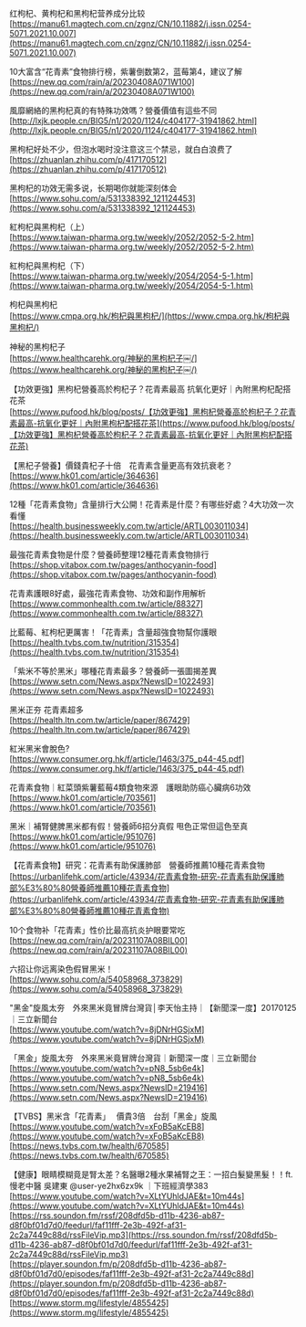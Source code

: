 红枸杞、黄枸杞和黑枸杞营养成分比较  
[https://manu61.magtech.com.cn/zgnz/CN/10.11882/j.issn.0254-5071.2021.10.007](https://manu61.magtech.com.cn/zgnz/CN/10.11882/j.issn.0254-5071.2021.10.007)

10大富含“花青素”食物排行榜，紫薯倒数第2，蓝莓第4，建议了解  
[https://new.qq.com/rain/a/20230408A071W100](https://new.qq.com/rain/a/20230408A071W100)

風靡網絡的黑枸杞真的有特殊功效嗎？營養價值有這些不同  
[http://lxjk.people.cn/BIG5/n1/2020/1124/c404177-31941862.html](http://lxjk.people.cn/BIG5/n1/2020/1124/c404177-31941862.html)

黑枸杞好处不少，但泡水喝时没注意这三个禁忌，就白白浪费了  
[https://zhuanlan.zhihu.com/p/417170512](https://zhuanlan.zhihu.com/p/417170512)

黑枸杞的功效无需多说，长期喝你就能深刻体会  
[https://www.sohu.com/a/531338392_121124453](https://www.sohu.com/a/531338392_121124453)

紅枸杞與黑枸杞（上）  
[https://www.taiwan-pharma.org.tw/weekly/2052/2052-5-2.htm](https://www.taiwan-pharma.org.tw/weekly/2052/2052-5-2.htm)

紅枸杞與黑枸杞（下）  
[https://www.taiwan-pharma.org.tw/weekly/2054/2054-5-1.htm](https://www.taiwan-pharma.org.tw/weekly/2054/2054-5-1.htm)

枸杞與黑枸杞  
[https://www.cmpa.org.hk/枸杞與黑枸杞/](https://www.cmpa.org.hk/枸杞與黑枸杞/)

神秘的黑枸杞子  
[https://www.healthcarehk.org/神秘的黑枸杞子￼/](https://www.healthcarehk.org/神秘的黑枸杞子￼/)

【功效更強】黑枸杞營養高於枸杞子？花青素最高 抗氧化更好｜內附黑枸杞配搭花茶  
[https://www.pufood.hk/blog/posts/【功效更強】黑枸杞營養高於枸杞子？花青素最高-抗氧化更好｜內附黑枸杞配搭花茶](https://www.pufood.hk/blog/posts/【功效更強】黑枸杞營養高於枸杞子？花青素最高-抗氧化更好｜內附黑枸杞配搭花茶)

【黑杞子營養】價錢貴杞子十倍　花青素含量更高有效抗衰老？  
[https://www.hk01.com/article/364636](https://www.hk01.com/article/364636)

12種「花青素食物」含量排行大公開！花青素是什麼？有哪些好處？4大功效一次看懂  
[https://health.businessweekly.com.tw/article/ARTL003011034](https://health.businessweekly.com.tw/article/ARTL003011034)

最強花青素食物是什麼？營養師整理12種花青素食物排行  
[https://shop.vitabox.com.tw/pages/anthocyanin-food](https://shop.vitabox.com.tw/pages/anthocyanin-food)

花青素護眼8好處，最強花青素食物、功效和副作用解析  
[https://www.commonhealth.com.tw/article/88327](https://www.commonhealth.com.tw/article/88327)

比藍莓、紅枸杞更厲害！「花青素」含量超強食物幫你護眼  
[https://health.tvbs.com.tw/nutrition/315354](https://health.tvbs.com.tw/nutrition/315354)

「紫米不等於黑米」哪種花青素最多？營養師一張圖揭差異  
[https://www.setn.com/News.aspx?NewsID=1022493](https://www.setn.com/News.aspx?NewsID=1022493)

黑米正夯 花青素超多  
[https://health.ltn.com.tw/article/paper/867429](https://health.ltn.com.tw/article/paper/867429)

紅米黑米會脫色?  
[https://www.consumer.org.hk/f/article/1463/375_p44-45.pdf](https://www.consumer.org.hk/f/article/1463/375_p44-45.pdf)

花青素食物｜紅菜頭紫薯藍莓4類食物來源　護眼助防癌心臟病6功效  
[https://www.hk01.com/article/703561](https://www.hk01.com/article/703561)

黑米｜補腎健脾黑米都有假！營養師6招分真假 甩色正常但這色至真  
[https://www.hk01.com/article/951076](https://www.hk01.com/article/951076)

【花青素食物】研究：花青素有助保護肺部　營養師推薦10種花青素食物  
[https://urbanlifehk.com/article/43934/花青素食物-研究-花青素有助保護肺部%E3%80%80營養師推薦10種花青素食物](https://urbanlifehk.com/article/43934/花青素食物-研究-花青素有助保護肺部%E3%80%80營養師推薦10種花青素食物)

10个食物补「花青素」性价比最高抗炎护眼要常吃  
[https://new.qq.com/rain/a/20231107A08BIL00](https://new.qq.com/rain/a/20231107A08BIL00)

六招让你远离染色假冒黑米！  
[https://www.sohu.com/a/54058968_373829](https://www.sohu.com/a/54058968_373829)

"黑金"旋風太夯　外來黑米竟冒牌台灣貨│李天怡主持｜【新聞深一度】20170125｜三立新聞台  
[https://www.youtube.com/watch?v=8jDNrHGSjxM](https://www.youtube.com/watch?v=8jDNrHGSjxM)

「黑金」旋風太夯　外來黑米竟冒牌台灣貨｜新聞深一度｜三立新聞台  
[https://www.youtube.com/watch?v=pN8_5sb6e4k](https://www.youtube.com/watch?v=pN8_5sb6e4k)  
[https://www.setn.com/News.aspx?NewsID=219416](https://www.setn.com/News.aspx?NewsID=219416)

【TVBS】黑米含「花青素」　 價貴3倍　台刮「黑金」旋風  
[https://www.youtube.com/watch?v=xFoB5aKcEB8](https://www.youtube.com/watch?v=xFoB5aKcEB8)  
[https://news.tvbs.com.tw/health/670585](https://news.tvbs.com.tw/health/670585)

【健康】眼睛模糊竟是腎太差？名醫曝2種水果補腎之王：一招白髮變黑髮！！ft.慢老中醫 吳建東 @user-ye2hx6zx9k ｜下班經濟學383  
[https://www.youtube.com/watch?v=XLtYUhldJAE&t=10m44s](https://www.youtube.com/watch?v=XLtYUhldJAE&t=10m44s)  
[https://rss.soundon.fm/rssf/208dfd5b-d11b-4236-ab87-d8f0bf01d7d0/feedurl/faf11fff-2e3b-492f-af31-2c2a7449c88d/rssFileVip.mp3](https://rss.soundon.fm/rssf/208dfd5b-d11b-4236-ab87-d8f0bf01d7d0/feedurl/faf11fff-2e3b-492f-af31-2c2a7449c88d/rssFileVip.mp3)  
[https://player.soundon.fm/p/208dfd5b-d11b-4236-ab87-d8f0bf01d7d0/episodes/faf11fff-2e3b-492f-af31-2c2a7449c88d](https://player.soundon.fm/p/208dfd5b-d11b-4236-ab87-d8f0bf01d7d0/episodes/faf11fff-2e3b-492f-af31-2c2a7449c88d)  
[https://www.storm.mg/lifestyle/4855425](https://www.storm.mg/lifestyle/4855425)
